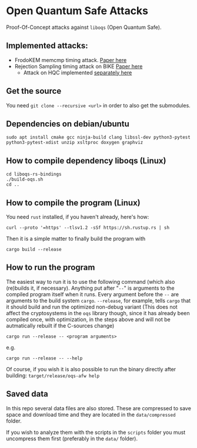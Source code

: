 # Open Quantum Safe Attacks

Proof-Of-Concept attacks against `liboqs` (Open Quantum Safe).

## Implemented attacks:

* FrodoKEM memcmp timing attack. [Paper here](https://eprint.iacr.org/2020/743)
* Rejection Sampling timing attack on BIKE [Paper here](https://eprint.iacr.org/2021/1485)
  * Attack on HQC implemented [separately here](https://github.com/hqc-attack/hqc-attack)

## Get the source

You need  `git clone --recursive <url>` in order to also get the submodules.


## Dependencies on debian/ubuntu

    sudo apt install cmake gcc ninja-build clang libssl-dev python3-pytest python3-pytest-xdist unzip xsltproc doxygen graphviz

## How to compile dependency liboqs (Linux)

    cd liboqs-rs-bindings
    ./build-oqs.sh
    cd ..

## How to compile the program  (Linux)

You need `rust` installed, if you haven't already, here's how:

    curl --proto '=https' --tlsv1.2 -sSf https://sh.rustup.rs | sh
    
Then it is a simple matter to finally build the program with

    cargo build --release

## How to run the program

The easiest way to run it is to use the following command (which also (re)builds it, if necessary).
Anything put after "`--`" is arguments to the compiled program itself when it runs. Every argument before the
`--` are arguments to the build system `cargo`. `--release`, for example, tells `cargo` that it should build and 
run the optimized non-debug variant (This does not affect the cryptosystems in the `oqs` library though, since it has already been compiled once, with optimization, in the steps above and will not be autmatically rebuilt if the C-sources change)

    cargo run --release -- <program arguments>

e.g.

    cargo run --release -- --help

Of course, if you wish it is also possible to run the binary directly after building: `target/release/oqs-afw help`

## Saved data

In this repo several data files are also stored. These are compressed to save space and download time 
and they are located in the `data/compressed` folder.

If you wish to analyze them with the scripts in the `scripts` folder you must uncompress them first (preferably in the `data/` folder).
